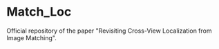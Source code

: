 # Match_Loc
Official repository of the paper "Revisiting Cross-View Localization from Image Matching".
